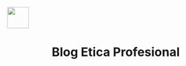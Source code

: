 <img height="50em" src="https://user-images.githubusercontent.com/42653664/190834136-c7bb4313-f7a1-4827-bc6e-65cfe649dec1.png"/>
<div align="center">
<h1>Blog Etica Profesional</h1>
</div>
